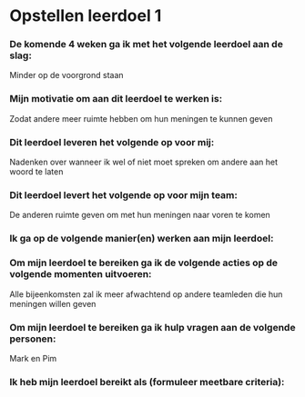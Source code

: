 # Opstellen leerdoel 1

### De komende 4 weken ga ik met het volgende leerdoel aan de slag: 

Minder op de voorgrond staan

### Mijn motivatie om aan dit leerdoel te werken is:

Zodat andere meer ruimte hebben om hun meningen te kunnen geven

### Dit leerdoel leveren het volgende op voor mij:

Nadenken over wanneer ik wel of niet moet spreken om andere aan het woord te laten

### Dit leerdoel levert het volgende op voor mijn team:

De anderen ruimte geven om met hun meningen naar voren te komen

### Ik ga op de volgende manier(en) werken aan mijn leerdoel:


### Om mijn leerdoel te bereiken ga ik de volgende acties op de volgende momenten uitvoeren:

Alle bijeenkomsten zal ik meer afwachtend op andere teamleden die hun meningen willen geven 

### Om mijn leerdoel te bereiken ga ik hulp vragen aan de volgende personen:

Mark en Pim

### Ik heb mijn leerdoel bereikt als (formuleer meetbare criteria):


